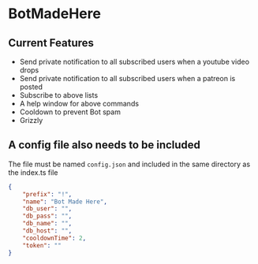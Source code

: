 # BotMadeHere

## Current Features

- Send private notification to all subscribed users when a youtube video drops
- Send private notification to all subscribed users when a patreon is posted
- Subscribe to above lists
- A help window for above commands
- Cooldown to prevent Bot spam
- Grizzly

## A config file also needs to be included

The file must be named `config.json` and included in the same directory as the index.ts file

```json
{
    "prefix": "!",
    "name": "Bot Made Here",
    "db_user": "",
    "db_pass": "",
    "db_name": "",
    "db_host": "",
    "cooldownTime": 2,
    "token": ""
}
```
